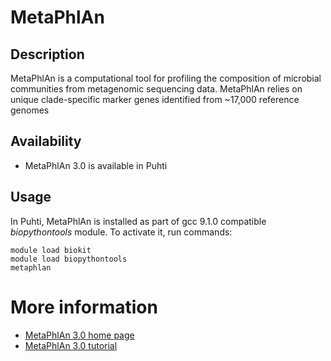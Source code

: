 # MetaPhlAn

## Description

MetaPhlAn is a computational tool for profiling the composition of microbial communities from metagenomic sequencing data. 
MetaPhlAn relies on unique clade-specific marker genes identified from ~17,000 reference genomes

## Availability

*   MetaPhlAn 3.0 is available in Puhti

## Usage

In Puhti, MetaPhlAn is installed as part of gcc 9.1.0 compatible _biopythontools_ module.
To activate it, run commands:

```text
module load biokit
module load biopythontools
metaphlan
```

# More information
*   [MetaPhlAn 3.0 home page](https://github.com/biobakery/MetaPhlAn/tree/3.0)
*   [MetaPhlAn 3.0 tutorial](https://github.com/biobakery/biobakery/wiki/metaphlan3)
